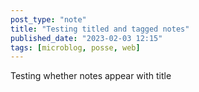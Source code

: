 ```yaml
---
post_type: "note" 
title: "Testing titled and tagged notes"
published_date: "2023-02-03 12:15"
tags: [microblog, posse, web]
---
```


Testing whether notes appear with title 